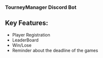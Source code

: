 ### TourneyManager Discord Bot

## Key Features: 

* Player Registration
* LeaderBoard
* Win/Lose
* Reminder about the deadline of the games
